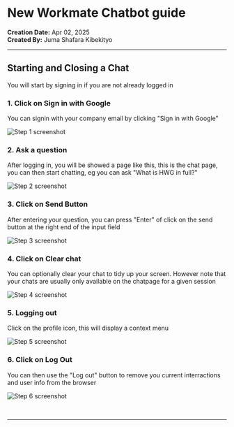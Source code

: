 # New Workmate Chatbot guide

__Creation Date:__ Apr 02, 2025  
__Created By:__ Juma Shafara Kibekityo



***

## Starting and Closing a Chat
You will start by signing in if you are not already logged in


### 1. Click on Sign in with Google

You can signin with your company email by clicking "Sign in with Google"

![Step 1 screenshot](https://images.tango.us/workflows/2059d8aa-abf9-4fa6-872a-a2503b148720/steps/e3102af0-c5c2-4779-809b-b7ff2572ace1/949adbaa-06de-4c86-ad20-aec8918376b5.png?crop=focalpoint&fit=crop&fp-x=0.7402&fp-y=0.7583&fp-z=2.1342&w=1200&border=2%2CF4F2F7&border-radius=8%2C8%2C8%2C8&border-radius-inner=8%2C8%2C8%2C8&blend-align=bottom&blend-mode=normal&blend-x=0&blend-w=1200&blend64=aHR0cHM6Ly9pbWFnZXMudGFuZ28udXMvc3RhdGljL21hZGUtd2l0aC10YW5nby13YXRlcm1hcmstdjIucG5n&mark-x=65&mark-y=324&m64=aHR0cHM6Ly9pbWFnZXMudGFuZ28udXMvc3RhdGljL2JsYW5rLnBuZz9tYXNrPWNvcm5lcnMmYm9yZGVyPTYlMkNGRjc0NDImdz0xMDY5Jmg9MTI5JmZpdD1jcm9wJmNvcm5lci1yYWRpdXM9MTA%3D)


### 2. Ask a question

After logging in, you will be showed a page like this, this is the chat page, you can then start chatting, eg you can ask "What is HWG in full?"

![Step 2 screenshot](https://images.tango.us/workflows/2059d8aa-abf9-4fa6-872a-a2503b148720/steps/3ead304f-e7bd-4456-8fd7-6f245ffba5b5/71a0adf7-4638-4975-87a3-8c45050b883f.png?crop=focalpoint&fit=crop&fp-x=0.4786&fp-y=0.8068&fp-z=1.1660&w=1200&border=2%2CF4F2F7&border-radius=8%2C8%2C8%2C8&border-radius-inner=8%2C8%2C8%2C8&blend-align=bottom&blend-mode=normal&blend-x=0&blend-w=1200&blend64=aHR0cHM6Ly9pbWFnZXMudGFuZ28udXMvc3RhdGljL21hZGUtd2l0aC10YW5nby13YXRlcm1hcmstdjIucG5n&mark-x=130&mark-y=573&m64=aHR0cHM6Ly9pbWFnZXMudGFuZ28udXMvc3RhdGljL2JsYW5rLnBuZz9tYXNrPWNvcm5lcnMmYm9yZGVyPTYlMkNGRjc0NDImdz05NDEmaD01OCZmaXQ9Y3JvcCZjb3JuZXItcmFkaXVzPTEw)


### 3. Click on Send Button

After entering your question, you can press "Enter" of click on the send button at the right end of the input field

![Step 3 screenshot](https://images.tango.us/workflows/2059d8aa-abf9-4fa6-872a-a2503b148720/steps/27ff0419-0b10-4355-93d2-7e207a31f6d5/5aa1150e-a493-45f6-b06e-fb841ce6ffe9.png?crop=focalpoint&fit=crop&fp-x=0.8355&fp-y=0.8068&fp-z=4.0000&w=1200&border=2%2CF4F2F7&border-radius=8%2C8%2C8%2C8&border-radius-inner=8%2C8%2C8%2C8&blend-align=bottom&blend-mode=normal&blend-x=0&blend-w=1200&blend64=aHR0cHM6Ly9pbWFnZXMudGFuZ28udXMvc3RhdGljL21hZGUtd2l0aC10YW5nby13YXRlcm1hcmstdjIucG5n&mark-x=500&mark-y=289&m64=aHR0cHM6Ly9pbWFnZXMudGFuZ28udXMvc3RhdGljL2JsYW5rLnBuZz9tYXNrPWNvcm5lcnMmYm9yZGVyPTYlMkNGRjc0NDImdz0xOTkmaD0xOTkmZml0PWNyb3AmY29ybmVyLXJhZGl1cz0xMA%3D%3D)


### 4. Click on Clear chat

You can optionally clear your chat to tidy up your screen. However note that your chats are usually only available on the chatpage for a given session

![Step 4 screenshot](https://images.tango.us/workflows/2059d8aa-abf9-4fa6-872a-a2503b148720/steps/891da65b-b5b9-407f-8be7-d1690fac5f10/f1a0de9b-b89d-439a-adb3-92b0d5666e28.png?crop=focalpoint&fit=crop&fp-x=0.5000&fp-y=0.8757&fp-z=2.5606&w=1200&border=2%2CF4F2F7&border-radius=8%2C8%2C8%2C8&border-radius-inner=8%2C8%2C8%2C8&blend-align=bottom&blend-mode=normal&blend-x=0&blend-w=1200&blend64=aHR0cHM6Ly9pbWFnZXMudGFuZ28udXMvc3RhdGljL21hZGUtd2l0aC10YW5nby13YXRlcm1hcmstdjIucG5n&mark-x=461&mark-y=478&m64=aHR0cHM6Ly9pbWFnZXMudGFuZ28udXMvc3RhdGljL2JsYW5rLnBuZz9tYXNrPWNvcm5lcnMmYm9yZGVyPTYlMkNGRjc0NDImdz0yNzgmaD0xMDQmZml0PWNyb3AmY29ybmVyLXJhZGl1cz0xMA%3D%3D)


### 5. Logging out

Click on the profile icon, this will display a context menu

![Step 5 screenshot](https://images.tango.us/workflows/2059d8aa-abf9-4fa6-872a-a2503b148720/steps/fd5b6e07-4690-48df-b9be-a9de090476e8/8c119950-5aee-49ba-83dd-69f1cb632da4.png?crop=focalpoint&fit=crop&fp-x=0.9478&fp-y=0.0432&fp-z=2.6461&w=1200&border=2%2CF4F2F7&border-radius=8%2C8%2C8%2C8&border-radius-inner=8%2C8%2C8%2C8&blend-align=bottom&blend-mode=normal&blend-x=0&blend-w=1200&blend64=aHR0cHM6Ly9pbWFnZXMudGFuZ28udXMvc3RhdGljL21hZGUtd2l0aC10YW5nby13YXRlcm1hcmstdjIucG5n&mark-x=921&mark-y=9&m64=aHR0cHM6Ly9pbWFnZXMudGFuZ28udXMvc3RhdGljL2JsYW5rLnBuZz9tYXNrPWNvcm5lcnMmYm9yZGVyPTYlMkNGRjc0NDImdz0yMjYmaD0xNjAmZml0PWNyb3AmY29ybmVyLXJhZGl1cz0xMA%3D%3D)


### 6. Click on Log Out

You can then use the "Log out" button to remove you current interractions and user info from the browser

![Step 6 screenshot](https://images.tango.us/workflows/2059d8aa-abf9-4fa6-872a-a2503b148720/steps/c6de39f6-2564-4e08-aacb-c5d55fc29e4f/27c9d058-b90d-450a-ba79-8334d4c8d0bc.png?crop=focalpoint&fit=crop&fp-x=0.8849&fp-y=0.2460&fp-z=2.7879&w=1200&border=2%2CF4F2F7&border-radius=8%2C8%2C8%2C8&border-radius-inner=8%2C8%2C8%2C8&blend-align=bottom&blend-mode=normal&blend-x=0&blend-w=1200&blend64=aHR0cHM6Ly9pbWFnZXMudGFuZ28udXMvc3RhdGljL21hZGUtd2l0aC10YW5nby13YXRlcm1hcmstdjIucG5n&mark-x=486&mark-y=325&m64=aHR0cHM6Ly9pbWFnZXMudGFuZ28udXMvc3RhdGljL2JsYW5rLnBuZz9tYXNrPWNvcm5lcnMmYm9yZGVyPTYlMkNGRjc0NDImdz02NTkmaD0xMjcmZml0PWNyb3AmY29ybmVyLXJhZGl1cz0xMA%3D%3D)

<br/>

***
